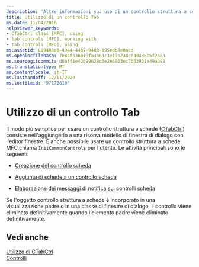 ```yaml
---
description: 'Altre informazioni su: uso di un controllo struttura a schede'
title: Utilizzo di un controllo Tab
ms.date: 11/04/2016
helpviewer_keywords:
- CTabCtrl class [MFC], using
- tab controls [MFC], working with
- tab controls [MFC], using
ms.assetid: 819488e3-4944-44b7-9483-195edb8e0aed
ms.openlocfilehash: 7e84f636019fa3b63c3e19b23ac639486c5f2353
ms.sourcegitcommit: d6af41e42699628c3e2e6063ec7b03931a49a098
ms.translationtype: MT
ms.contentlocale: it-IT
ms.lasthandoff: 12/11/2020
ms.locfileid: "97172610"
---
```

# <a name="working-with-a-tab-control"></a>Utilizzo di un controllo Tab

Il modo più semplice per usare un controllo struttura a schede ([CTabCtrl](../mfc/reference/ctabctrl-class.md)) consiste nell'aggiungerlo a una risorsa modello di finestra di dialogo con l'editor finestre. È anche possibile usare un controllo struttura a schede. MFC chiama `InitCommonControls` per l'utente. Le attività principali sono le seguenti:

- [Creazione del controllo scheda](../mfc/creating-the-tab-control.md)

- [Aggiunta di schede a un controllo scheda](../mfc/adding-tabs-to-a-tab-control.md)

- [Elaborazione dei messaggi di notifica sui controlli scheda](../mfc/processing-tab-control-notification-messages.md)

Se l'oggetto controllo struttura a schede è incorporato in una visualizzazione padre o in una classe di finestre di dialogo, il controllo viene eliminato definitivamente quando l'elemento padre viene eliminato definitivamente.

## <a name="see-also"></a>Vedi anche

[Utilizzo di CTabCtrl](../mfc/using-ctabctrl.md)<br/>
[Controlli](../mfc/controls-mfc.md)
